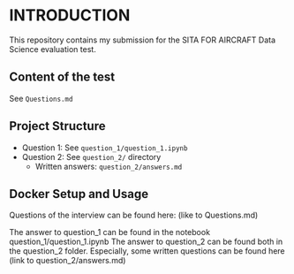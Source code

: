 # INTRODUCTION

This repository contains my submission for the SITA FOR AIRCRAFT Data Science evaluation test.

## Content of the test

See `Questions.md`

## Project Structure

- Question 1: See `question_1/question_1.ipynb`
- Question 2: See `question_2/` directory
  - Written answers: `question_2/answers.md`

## Docker Setup and Usage

Questions of the interview can be found here:
(like to Questions.md)

The answer to question_1 can be found in the notebook question_1/question_1.ipynb
The answer to question_2 can be found both in the question_2 folder. Especially, some written questions can be found here
(link to question_2/answers.md)

